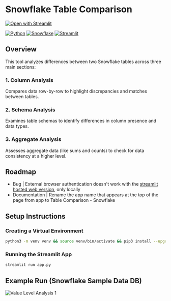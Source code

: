 # Snowflake Table Comparison
[![Open with Streamlit](https://img.shields.io/badge/-Open%20with%20Streamlit-FF4B4B?style=for-the-badge&logo=streamlit&logoColor=white)](https://snow-table-comparison.streamlit.app/)

[![Python](https://img.shields.io/badge/-Python-3776AB?style=for-the-badge&logo=python&logoColor=white)](https://python.org/)
[![Snowflake](https://img.shields.io/badge/-Snowflake-29B5E8?style=for-the-badge&logo=snowflake&logoColor=white)](https://snowflake.com/)
[![Streamlit](https://img.shields.io/badge/-Streamlit-FF4B4B?style=for-the-badge&logo=streamlit&logoColor=white)](https://streamlit.io/)

## Overview

This tool analyzes differences between two Snowflake tables across three main sections:

### 1. Column Analysis
Compares data row-by-row to highlight discrepancies and matches between tables.

### 2. Schema Analysis
Examines table schemas to identify differences in column presence and data types.

### 3. Aggregate Analysis
Assesses aggregate data (like sums and counts) to check for data consistency at a higher level.

## Roadmap
- Bug | External browser authentication doesn't work with the [streamlit hosted web version](https://snow-table-comparison.streamlit.app/), only locally 
- Documentation | Rename the app name that appears at the top of the page from app to Table Comparison - Snowflake

## Setup Instructions

### Creating a Virtual Environment

```bash
python3 -m venv venv && source venv/bin/activate && pip3 install --upgrade pip && pip3 install -r requirements.txt 
```

### Running the Streamlit App

```bash
streamlit run app.py
```

## Example Run (Snowflake Sample Data DB)
![Value Level Analysis 1](test_run.gif)
